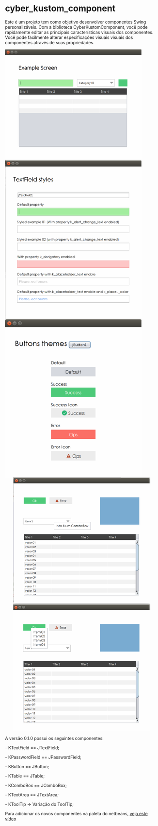 # cyber_kustom_component
<p>
Este é um projeto tem como objetivo desenvolver componentes Swing personalizáveis. Com a biblioteca CyberKustomComponent,
você pode rapidamente editar as principais características visuais dos componentes. Você pode facilmente alterar especificações visuais
visuais dos componentes através de suas propriedades.
 </p>
 <p align="center">
  <img style="position: relative; float: left;" src="https://github.com/CyberCidades/cyber_kustom_component/blob/master/screenshots/01.png" width="450"/>
  <img style="position: relative; float: left;" src="https://github.com/CyberCidades/cyber_kustom_component/blob/master/screenshots/02.png" width="450"/>
  <img style="position: relative; float: left;" src="https://github.com/CyberCidades/cyber_kustom_component/blob/master/screenshots/03.png" width="450"/>
</p>
 <p align="center">
  <img src="https://github.com/CyberCidades/cyber_kustom_component/blob/master/screenshots/04.png" width="450"/>
  <img src="https://github.com/CyberCidades/cyber_kustom_component/blob/master/screenshots/05.png" width="450"/>
</p>
 <p>
 A versão 0.1.0 possui os seguintes componentes:
 </br>
 <p>- KTextField == JTextField; </p>
 <p>- KPasswordField == JPasswordField; </p>
 <p>- KButton == JButton; </p>
 <p>- KTable == JTable; </p>
 <p>- KComboBox == JComboBox; </p>
 <p>- KTextArea == JTextArea; </p>
 <p>- KToolTip -> Variação do ToolTip; </p>
 </>
 <p>
 Para adicionar os novos componentes na paleta do netbeans, <a target="_blank" href="https://www.youtube.com/watch?v=ozqLqe9gLGA" > veja este vídeo </a>
 </p>
 

